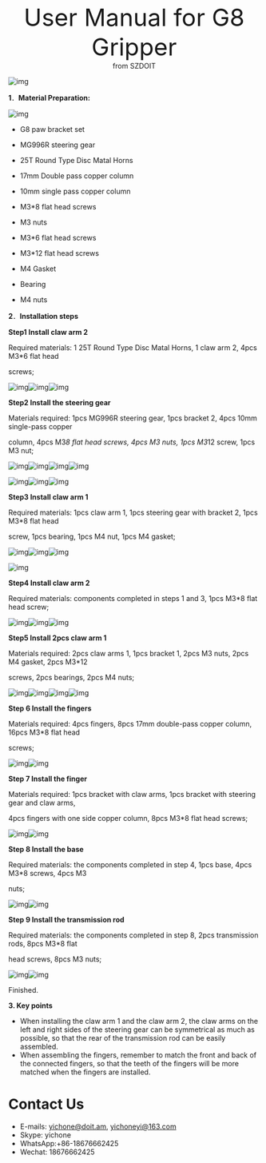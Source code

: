 <center> <font size=10> User Manual for G8 Gripper </font></center>

<center> from SZDOIT </center>

![img](https://github.com/SmartArduino/document/raw/master/docs/Robot/FrameChassis/g8/../g6/clip_image016-1595211420562.jpg)



**1**．**Material Preparation:** 

  ![img](https://github.com/SmartArduino/document/raw/master/docs/Robot/FrameChassis/g8/../g6/clip_image072-1595211420564.jpg)

- G8 paw bracket set 

- MG996R steering gear 

- 25T Round Type Disc Matal Horns 

- 17mm Double pass copper column 

- 10mm single pass copper column 

- M3*8 flat head screws 

- M3 nuts 

- M3*6 flat head screws 

- M3*12 flat head screws 

- M4 Gasket 

- Bearing 

- M4 nuts 




**2**．**Installation steps** 



**Step1  Install claw arm 2** 

Required materials: 1 25T Round Type Disc Matal Horns, 1 claw arm 2, 4pcs M3*6 flat head 

screws; 



![img](https://github.com/SmartArduino/document/raw/master/docs/Robot/FrameChassis/g8/../g6/clip_image075.jpg)![img](https://github.com/SmartArduino/document/raw/master/docs/Robot/FrameChassis/g8/../g6/clip_image077.jpg)![img](https://github.com/SmartArduino/document/raw/master/docs/Robot/FrameChassis/g8/../g6/clip_image079.jpg)





 **Step2 Install the steering gear** 

 Materials required: 1pcs MG996R steering gear, 1pcs bracket 2, 4pcs 10mm single-pass copper 

column, 4pcs M3*8 flat head screws, 4pcs M3 nuts, 1pcs M3*12 screw, 1pcs M3 nut; 

 ![img](https://github.com/SmartArduino/document/raw/master/docs/Robot/FrameChassis/g8/../g6/clip_image093.jpg)![img](https://github.com/SmartArduino/document/raw/master/docs/Robot/FrameChassis/g8/../g6/clip_image095.jpg)![img](https://github.com/SmartArduino/document/raw/master/docs/Robot/FrameChassis/g8/../g6/clip_image097.jpg)![img](https://github.com/SmartArduino/document/raw/master/docs/Robot/FrameChassis/g8/../g6/clip_image099.jpg)

![img](https://github.com/SmartArduino/document/raw/master/docs/Robot/FrameChassis/g8/../g6/clip_image113.jpg)![img](https://github.com/SmartArduino/document/raw/master/docs/Robot/FrameChassis/g8/../g6/clip_image115.jpg)![img](https://github.com/SmartArduino/document/raw/master/docs/Robot/FrameChassis/g8/../g6/clip_image117.jpg)

 

**Step3 Install claw arm 1** 

 

Required materials: 1pcs claw arm 1, 1pcs steering gear with bracket 2, 1pcs M3*8 flat head 

screw, 1pcs bearing, 1pcs M4 nut, 1pcs M4 gasket; 

![img](https://github.com/SmartArduino/document/raw/master/docs/Robot/FrameChassis/g8/../g6/clip_image120.jpg)![img](https://github.com/SmartArduino/document/raw/master/docs/Robot/FrameChassis/g8/../g6/clip_image122.jpg)![img](https://github.com/SmartArduino/document/raw/master/docs/Robot/FrameChassis/g8/../g6/clip_image124-1595211420567.jpg)

![img](https://github.com/SmartArduino/document/raw/master/docs/Robot/FrameChassis/g8/../g6/clip_image126-1595211420567.jpg)



**Step4 Install claw arm 2** 



Required materials: components completed in steps 1 and 3, 1pcs M3*8 flat head screw;

 ![img](https://github.com/SmartArduino/document/raw/master/docs/Robot/FrameChassis/g8/../g6/clip_image139.jpg)![img](https://github.com/SmartArduino/document/raw/master/docs/Robot/FrameChassis/g8/../g6/clip_image141.jpg)![img](https://github.com/SmartArduino/document/raw/master/docs/Robot/FrameChassis/g8/../g6/clip_image143.jpg)

 

**Step5 Install 2pcs claw arm 1** 

 

Materials required: 2pcs claw arms 1, 1pcs bracket 1, 2pcs M3 nuts, 2pcs M4 gasket, 2pcs M3*12 

screws, 2pcs bearings, 2pcs M4 nuts;

![img](https://github.com/SmartArduino/document/raw/master/docs/Robot/FrameChassis/g8/../g6/clip_image158.jpg)![img](https://github.com/SmartArduino/document/raw/master/docs/Robot/FrameChassis/g8/../g6/clip_image160.jpg)![img](https://github.com/SmartArduino/document/raw/master/docs/Robot/FrameChassis/g8/../g6/clip_image162.jpg)![img](https://github.com/SmartArduino/document/raw/master/docs/Robot/FrameChassis/g8/../g6/clip_image164.jpg)

 

**Step 6 Install the fingers** 

Materials required: 4pcs fingers, 8pcs 17mm double-pass copper column, 16pcs M3*8 flat head 

screws; 

![img](https://github.com/SmartArduino/document/raw/master/docs/Robot/FrameChassis/g8/../g6/clip_image177.jpg)![img](https://github.com/SmartArduino/document/raw/master/docs/Robot/FrameChassis/g8/../g6/clip_image179.jpg)

 

**Step 7 Install the finger** 

Materials required: 1pcs bracket with claw arms, 1pcs bracket with steering gear and claw arms, 

4pcs fingers with   one side   copper column, 8pcs M3*8 flat head screws;

 ![img](https://github.com/SmartArduino/document/raw/master/docs/Robot/FrameChassis/g8/../g6/clip_image192.jpg)![img](https://github.com/SmartArduino/document/raw/master/docs/Robot/FrameChassis/g8/../g6/clip_image194.jpg)

 

**Step 8 Install the base** 

Required materials: the components completed in step 4, 1pcs base, 4pcs M3*8 screws, 4pcs M3 

nuts;

 ![img](https://github.com/SmartArduino/document/raw/master/docs/Robot/FrameChassis/g8/../g6/clip_image209.jpg)![img](https://github.com/SmartArduino/document/raw/master/docs/Robot/FrameChassis/g8/../g6/clip_image211.jpg)

 

**Step 9 Install the transmission rod** 

Required materials: the components completed in step 8, 2pcs transmission rods, 8pcs M3*8 flat 

head screws, 8pcs M3 nuts;

![img](https://github.com/SmartArduino/document/raw/master/docs/Robot/FrameChassis/g8/../g6/clip_image225-1595211420570.jpg)![img](https://github.com/SmartArduino/document/raw/master/docs/Robot/FrameChassis/g8/../g6/clip_image227.jpg)

 

Finished. 



**3. Key points** 

 

- When installing the claw arm 1 and the claw arm 2, the claw arms on the left and right sides of the steering gear can be symmetrical as much as possible, so that the rear of the transmission rod can be easily assembled.
- When assembling the fingers, remember  to match the front and back of the connected fingers, so that the teeth of the fingers will  be more matched when the fingers are installed.

# Contact Us

- E-mails: [yichone@doit.am](mailto:yichone@doit.am), [yichoneyi@163.com](mailto:yichoneyi@163.com)
- Skype: yichone
- WhatsApp:+86-18676662425
- Wechat: 18676662425
